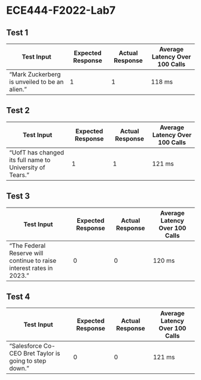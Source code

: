 # ECE444-F2022-Lab7 
## Test 1
| Test Input                                                | Expected Response | Actual Response | Average Latency Over 100 Calls |
| --------------------------------------------------------- | ----------------- |-----------------| ------------------------------ |
| “Mark Zuckerberg is unveiled to be an alien.”             | 1                 |   1             | 118 ms                         |

## Test 2
| Test Input                                                | Expected Response | Actual Response | Average Latency Over 100 Calls |
| --------------------------------------------------------- | ----------------- |-----------------| ------------------------------ |
| “UofT has changed its full name to University of Tears.”  | 1                 |   1             | 121 ms                         |

## Test 3
| Test Input                                                             | Expected Response | Actual Response | Average Latency Over 100 Calls |
| ---------------------------------------------------------------------- | ----------------- |-----------------| ------------------------------ |
| “The Federal Reserve will continue to raise interest rates in 2023.”   | 0                 |   0             | 120 ms                         |

## Test 4
| Test Input                                                             | Expected Response | Actual Response | Average Latency Over 100 Calls |
| ---------------------------------------------------------------------- | ----------------- |-----------------| ------------------------------ |
| “Salesforce Co-CEO Bret Taylor is going to step down.”                 | 0                 |   0             | 121 ms                         |


